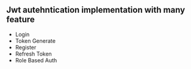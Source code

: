 ## Jwt autehntication implementation with many feature
  - Login
  - Token Generate
  - Register
  - Refresh Token
  - Role Based Auth
